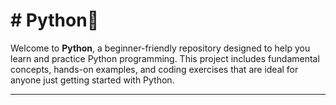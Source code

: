 # # Python🚀

Welcome to **Python**, a beginner-friendly repository designed to help you learn and practice Python programming. This project includes fundamental concepts, hands-on examples, and coding exercises that are ideal for anyone just getting started with Python.

---
